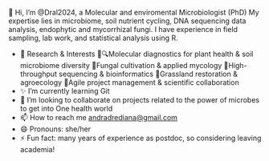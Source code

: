 
   👋 Hi, I’m @Dral2024, a Molecular and enviromental Microbiologist (PhD)
      My expertise lies in microbiome, soil nutrient cycling, DNA sequencing data analysis, endophytic and mycorrhizal fungi. I have experience in field sampling, lab work, and statistical analysis using R.
- 🔬 Research & Interests
     🌱🔍Molecular diagnostics for plant health & soil microbiome diversity 
     🍄Fungal cultivation & applied mycology 
     🧬High-throughput sequencing & bioinformatics 
     🌾Grassland restoration & agroecology
     🚀Agile project management & scientific collaboration 
- ✨ I’m currently learning Git
- 💞️ I’m looking to collaborate on projects related to the power of microbes to get into One health world
- 📫 How to reach me andradrediana@gmail.com
- 😄 Pronouns: she/her
- ⚡ Fun fact: many years of experience as postdoc, so considering leaving academia! 

<!---
Dral2024/Dral2024 is a ✨ special ✨ repository because its `README.md` (this file) appears on your GitHub profile.
You can click the Preview link to take a look at your changes.
--->
